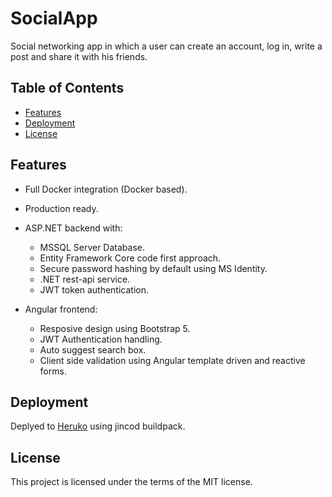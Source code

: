 # SocialApp

 Social networking app in which a user can create an account, log in, write a post and share it with his friends.


## Table of Contents 

- [Features](#Features)
- [Deployment](#Deployment)
- [License](#license)


## Features

* Full Docker integration (Docker based).
* Production ready. 
* ASP.NET backend with: 

    * MSSQL Server Database.
    * Entity Framework Core code first approach.
    * Secure password hashing by default using MS Identity.
    * .NET rest-api service.
    * JWT token authentication.

* Angular frontend:

    * Resposive design using Bootstrap 5.
    * JWT Authentication handling.
    * Auto suggest search box.
    * Client side validation using Angular template driven and reactive forms.



## Deployment
Deplyed to [Heruko](https://socialappnet.herokuapp.com) using jincod buildpack.


## License
This project is licensed under the terms of the MIT license.





